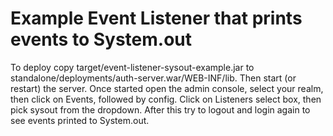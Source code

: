 Example Event Listener that prints events to System.out
=======================================================

To deploy copy target/event-listener-sysout-example.jar to standalone/deployments/auth-server.war/WEB-INF/lib. Then start (or restart) the server. Once started open the admin console, select your realm, then click on Events, followed by config. Click on Listeners select box, then pick sysout from the dropdown. After this try to logout and login again to see events printed to System.out.
